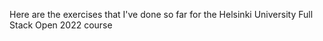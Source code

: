 Here are the exercises that I've done so far
for the Helsinki University Full Stack Open 2022 course